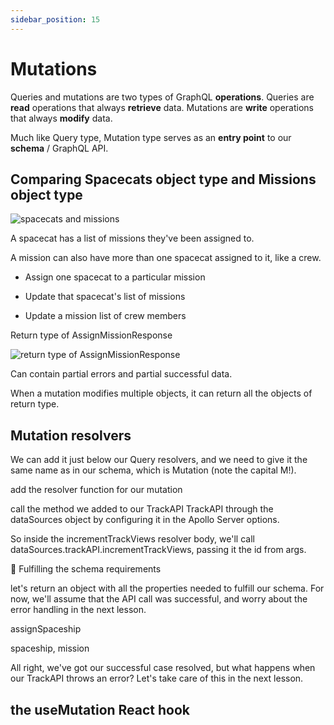 ```yaml
---
sidebar_position: 15
---
```


# Mutations

Queries and mutations are two types of GraphQL **operations**. Queries are **read** operations that always **retrieve** data. Mutations are **write** operations that always **modify** data.

Much like Query type, Mutation type serves as an **entry point** to our **schema** / GraphQL API.

## Comparing Spacecats object type and Missions object type

![spacecats and missions](https://res.cloudinary.com/apollographql/image/upload/e_sharpen:50,c_scale,q_90,w_1440,fl_progressive/v1624650767/odyssey/lift-off-part4/doodle_schema_ea1ivm.png)

A spacecat has a list of missions they've been assigned to.

A mission can also have more than one spacecat assigned to it, like a crew.

- Assign one spacecat to a particular mission

- Update that spacecat's list of missions

- Update a mission list of crew members

Return type of AssignMissionResponse

![return type of AssignMissionResponse](https://res.cloudinary.com/apollographql/image/upload/e_sharpen:50,c_scale,q_90,w_1440,fl_progressive/v1624651213/odyssey/lift-off-part4/doodle_mutation_return_type_jklp3a.png)

Can contain partial errors and partial successful data.

When a mutation modifies multiple objects, it can return all the objects of return type.

## Mutation resolvers

We can add it just below our Query resolvers, and we need to give it the same name as in our schema, which is Mutation (note the capital M!).

add the resolver function for our mutation

call the method we added to our TrackAPI
TrackAPI through the dataSources object by configuring it in the Apollo Server options.

So inside the incrementTrackViews resolver body, we'll call dataSources.trackAPI.incrementTrackViews, passing it the id from args.

📄 Fulfilling the schema requirements

let's return an object with all the properties needed to fulfill our schema. For now, we'll assume that the API call was successful, and worry about the error handling in the next lesson.

assignSpaceship

spaceship, mission

All right, we've got our successful case resolved, but what happens when our TrackAPI throws an error? Let's take care of this in the next lesson.

## the useMutation React hook
